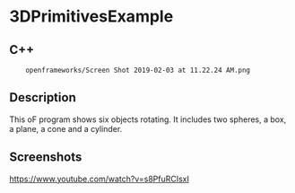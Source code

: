 # 3DPrimitivesExample
## C++
        openframeworks/Screen Shot 2019-02-03 at 11.22.24 AM.png
      

## Description
This oF program shows six objects rotating. It includes two spheres, a box, a plane, a cone and a cylinder.

## Screenshots
https://www.youtube.com/watch?v=s8PfuRCIsxI
